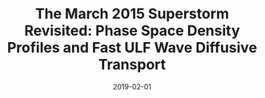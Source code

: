---
title: "The March 2015 Superstorm Revisited: Phase Space Density Profiles and Fast ULF Wave Diffusive Transport"
collection: publications
permalink: /publication/2019-02-01-Ozeke
excerpt: ' '
date: 2019-02-01
venue: 'Journal of Geophysical Research: Space Physics'
paperurl: 'https://doi.org/10.1029/2018JA026326'
citation: 'Ozeke, L. G., Mann, I. R., Claudepierre, S. G., Henderson, M., Morley, S. K., Murphy, K. R., et al. (2019). The March 2015 Superstorm Revisited: Phase Space Density Profiles and Fast ULF Wave Diffusive Transport. Journal of Geophysical Research: Space Physics, 124(2).'
---